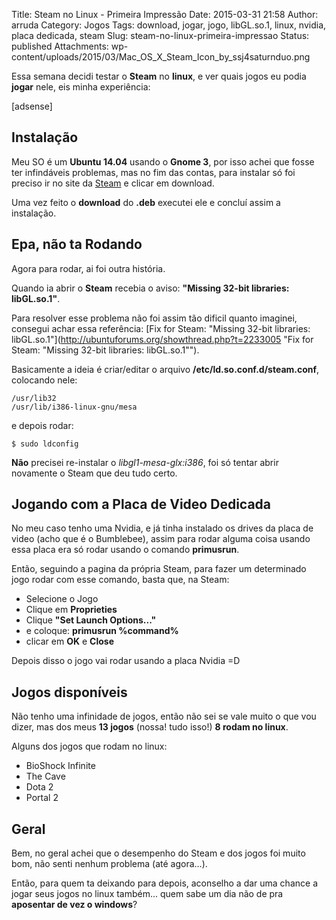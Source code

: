 Title: Steam no Linux - Primeira Impressão
Date: 2015-03-31 21:58
Author: arruda
Category: Jogos
Tags: download, jogar, jogo, libGL.so.1, linux, nvidia, placa dedicada, steam
Slug: steam-no-linux-primeira-impressao
Status: published
Attachments: wp-content/uploads/2015/03/Mac_OS_X_Steam_Icon_by_ssj4saturnduo.png

Essa semana decidi testar o **Steam** no **linux**, e ver quais jogos eu podia **jogar** nele, eis minha experiência:

\[adsense\]

Instalação
----------

Meu SO é um **Ubuntu 14.04** usando o **Gnome 3**, por isso achei que fosse ter infindáveis problemas, mas no fim das contas, para instalar só foi preciso ir no site da [Steam](http://store.steampowered.com/about/ "Site de download do steam") e clicar em download.

Uma vez feito o **download** do **.deb** executei ele e concluí assim a instalação.

Epa, não ta Rodando
-------------------

Agora para rodar, ai foi outra história.

Quando ia abrir o **Steam** recebia o aviso: **"Missing 32-bit libraries: libGL.so.1"**.

Para resolver esse problema não foi assim tão dificil quanto imaginei, consegui achar essa referência: [Fix for Steam: "Missing 32-bit libraries: libGL.so.1"](http://ubuntuforums.org/showthread.php?t=2233005 "Fix for Steam: "Missing 32-bit libraries: libGL.so.1"").

Basicamente a ideia é criar/editar o arquivo **/etc/ld.so.conf.d/steam.conf**, colocando nele:

``` {lang="shell"}
/usr/lib32
/usr/lib/i386-linux-gnu/mesa
```

e depois rodar:

``` {lang="shell"}
$ sudo ldconfig
```

**Não** precisei re-instalar o *libgl1-mesa-glx:i386*, foi só tentar abrir novamente o Steam que deu tudo certo.

Jogando com a Placa de Video Dedicada
-------------------------------------

No meu caso tenho uma Nvidia, e já tinha instalado os drives da placa de video (acho que é o Bumblebee), assim para rodar alguma coisa usando essa placa era só rodar usando o comando **primusrun**.

Então, seguindo a pagina da própria Steam, para fazer um determinado jogo rodar com esse comando, basta que, na Steam:

-   Selecione o Jogo
-   Clique em **Proprieties**
-   Clique **"Set Launch Options..."**
-   e coloque: **primusrun %command%**
-   clicar em **OK** e **Close**

Depois disso o jogo vai rodar usando a placa Nvidia =D

Jogos disponíveis
-----------------

Não tenho uma infinidade de jogos, então não sei se vale muito o que vou dizer, mas dos meus **13 jogos** (nossa! tudo isso!) **8 rodam no linux**.

Alguns dos jogos que rodam no linux:

-   BioShock Infinite
-   The Cave
-   Dota 2
-   Portal 2

Geral
-----

Bem, no geral achei que o desempenho do Steam e dos jogos foi muito bom, não senti nenhum problema (até agora...).

Então, para quem ta deixando para depois, aconselho a dar uma chance a jogar seus jogos no linux também... quem sabe um dia não de pra **aposentar de vez o windows**?

